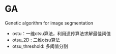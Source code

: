 # GA
Genetic algorithm for image segmentation
* ostu：一维otsu算法，利用遗传算法求解最佳阈值
* otsu_2D : 二维otsu算法
* otsu_threshold: 多阈值分割
